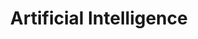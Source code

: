 ---
title: "Artificial Intelligence"
lang: "English"
year: "2021"
links: ['26tL5M7U7BA']
slides: ""
authors: ['Artem Sviridov']
tags: ['Science and Technology']
layout: "workshop"
categories: ["workshops"]
---